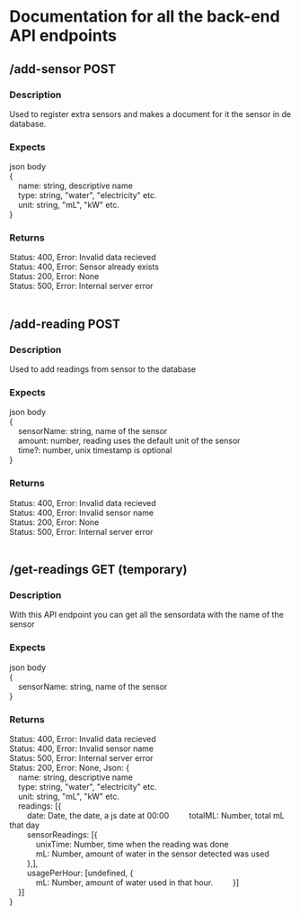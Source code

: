 # Documentation for all the back-end API endpoints

## /add-sensor POST

### Description

Used to register extra sensors and makes a document for it the sensor in de database.

### Expects

json body  
{  
&nbsp;&nbsp;&nbsp; name: string, descriptive name  
&nbsp;&nbsp;&nbsp; type: string, "water", "electricity" etc.  
&nbsp;&nbsp;&nbsp; unit: string, "mL", "kW" etc.  
}  

### Returns

Status: 400, Error: Invalid data recieved  
Status: 400, Error: Sensor already exists  
Status: 200, Error: None  
Status: 500, Error: Internal server error  
&nbsp;

## /add-reading POST

### Description

Used to add readings from sensor to the database

### Expects

json body  
{  
&nbsp;&nbsp;&nbsp; sensorName: string, name of the sensor  
&nbsp;&nbsp;&nbsp; amount: number, reading uses the default unit of the sensor  
&nbsp;&nbsp;&nbsp; time?: number, unix timestamp is optional  
}  

### Returns

Status: 400, Error: Invalid data recieved  
Status: 400, Error: Invalid sensor name  
Status: 200, Error: None  
Status: 500, Error: Internal server error  
&nbsp;

## /get-readings GET (temporary)

### Description

With this API endpoint you can get all the sensordata with the name of the sensor

### Expects

json body  
{  
&nbsp;&nbsp;&nbsp; sensorName: string, name of the sensor  
}

### Returns

Status: 400, Error: Invalid data recieved  
Status: 400, Error: Invalid sensor name  
Status: 500, Error: Internal server error  
Status: 200, Error: None, Json: {  
&nbsp;&nbsp;&nbsp; name: string, descriptive name  
&nbsp;&nbsp;&nbsp; type: string, "water", "electricity" etc.  
&nbsp;&nbsp;&nbsp; unit: string, "mL", "kW" etc.  
&nbsp;&nbsp;&nbsp; readings: [{  
&nbsp;&nbsp;&nbsp; &nbsp;&nbsp;&nbsp; date: Date, the date, a js date at 00:00
&nbsp;&nbsp;&nbsp; &nbsp;&nbsp;&nbsp; totalML: Number, total mL that day  
&nbsp;&nbsp;&nbsp; &nbsp;&nbsp;&nbsp; sensorReadings: [{  
&nbsp;&nbsp;&nbsp; &nbsp;&nbsp;&nbsp; &nbsp;&nbsp;&nbsp; unixTime: Number, time when the reading was done  
&nbsp;&nbsp;&nbsp; &nbsp;&nbsp;&nbsp; &nbsp;&nbsp;&nbsp; mL: Number, amount of water in the sensor detected was used  
&nbsp;&nbsp;&nbsp; &nbsp;&nbsp;&nbsp; },],  
&nbsp;&nbsp;&nbsp; &nbsp;&nbsp;&nbsp; usagePerHour: [undefined, {  
&nbsp;&nbsp;&nbsp; &nbsp;&nbsp;&nbsp; &nbsp;&nbsp;&nbsp; mL: Number, amount of water used in that hour.
&nbsp;&nbsp;&nbsp; &nbsp;&nbsp;&nbsp; }]  
&nbsp;&nbsp;&nbsp; }]  
}
